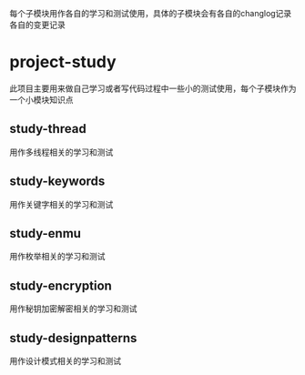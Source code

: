 每个子模块用作各自的学习和测试使用，具体的子模块会有各自的changlog记录各自的变更记录

# project-study
此项目主要用来做自己学习或者写代码过程中一些小的测试使用，每个子模块作为一个小模块知识点

## study-thread
用作多线程相关的学习和测试

## study-keywords
用作关键字相关的学习和测试

## study-enmu
用作枚举相关的学习和测试

## study-encryption
用作秘钥加密解密相关的学习和测试

## study-designpatterns
用作设计模式相关的学习和测试